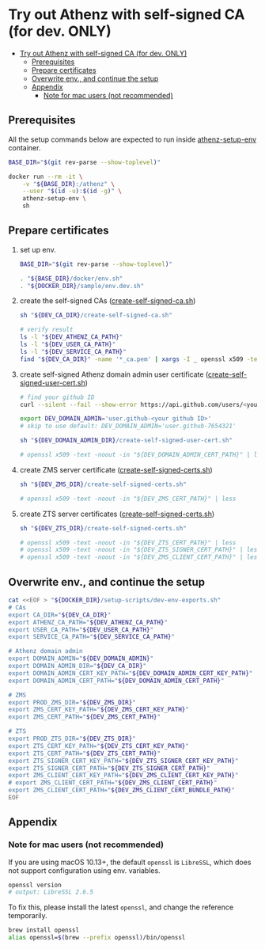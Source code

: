 <a id="markdown-try-out-athenz-with-self-signed-ca-for-dev-only" name="try-out-athenz-with-self-signed-ca-for-dev-only"></a>
# Try out Athenz with self-signed CA (for dev. ONLY)

<!-- TOC -->

- [Try out Athenz with self-signed CA (for dev. ONLY)](#try-out-athenz-with-self-signed-ca-for-dev-only)
    - [Prerequisites](#prerequisites)
    - [Prepare certificates](#prepare-certificates)
    - [Overwrite env., and continue the setup](#overwrite-env-and-continue-the-setup)
    - [Appendix](#appendix)
        - [Note for mac users (not recommended)](#note-for-mac-users-not-recommended)

<!-- /TOC -->

<a id="markdown-prerequisites" name="prerequisites"></a>
## Prerequisites

All the setup commands below are expected to run inside [athenz-setup-env](../setup-scripts/Dockerfile) container.
```bash
BASE_DIR="$(git rev-parse --show-toplevel)"

docker run --rm -it \
    -v "${BASE_DIR}:/athenz" \
    --user "$(id -u):$(id -g)" \
    athenz-setup-env \
    sh
```

<a id="markdown-prepare-certificates" name="prepare-certificates"></a>
## Prepare certificates

1. set up env.
    ```bash
    BASE_DIR="$(git rev-parse --show-toplevel)"

    . "${BASE_DIR}/docker/env.sh"
    . "${DOCKER_DIR}/sample/env.dev.sh"
    ```

1. create the self-signed CAs ([create-self-signed-ca.sh](../sample/CAs/create-self-signed-ca.sh))

    ```bash
    sh "${DEV_CA_DIR}/create-self-signed-ca.sh"
    ```
    ```bash
    # verify result
    ls -l "${DEV_ATHENZ_CA_PATH}"
    ls -l "${DEV_USER_CA_PATH}"
    ls -l "${DEV_SERVICE_CA_PATH}"
    find "${DEV_CA_DIR}" -name '*_ca.pem' | xargs -I _ openssl x509 -text -in _ | grep 'Issuer: '
    ```

1. create self-signed Athenz domain admin user certificate ([create-self-signed-user-cert.sh](../sample/domain-admin/create-self-signed-user-cert.sh))

    ```bash
    # find your github ID
    curl --silent --fail --show-error https://api.github.com/users/<your github username> | grep '"id":'

    export DEV_DOMAIN_ADMIN='user.github-<your github ID>'
    # skip to use default: DEV_DOMAIN_ADMIN='user.github-7654321'
    ```
    ```bash
    sh "${DEV_DOMAIN_ADMIN_DIR}/create-self-signed-user-cert.sh"

    # openssl x509 -text -noout -in "${DEV_DOMAIN_ADMIN_CERT_PATH}" | less
    ```

1. create ZMS server certificate ([create-self-signed-certs.sh](../sample/zms/create-self-signed-certs.sh))

    ```bash
    sh "${DEV_ZMS_DIR}/create-self-signed-certs.sh"

    # openssl x509 -text -noout -in "${DEV_ZMS_CERT_PATH}" | less
    ```

1. create ZTS server certificates ([create-self-signed-certs.sh](../sample/zts/create-self-signed-certs.sh))

    ```bash
    sh "${DEV_ZTS_DIR}/create-self-signed-certs.sh"

    # openssl x509 -text -noout -in "${DEV_ZTS_CERT_PATH}" | less
    # openssl x509 -text -noout -in "${DEV_ZTS_SIGNER_CERT_PATH}" | less
    # openssl x509 -text -noout -in "${DEV_ZMS_CLIENT_CERT_PATH}" | less
    ```

<a id="markdown-overwrite-env-and-continue-the-setup" name="overwrite-env-and-continue-the-setup"></a>
## Overwrite env., and continue the setup

```bash
cat <<EOF > "${DOCKER_DIR}/setup-scripts/dev-env-exports.sh"
# CAs
export CA_DIR="${DEV_CA_DIR}"
export ATHENZ_CA_PATH="${DEV_ATHENZ_CA_PATH}"
export USER_CA_PATH="${DEV_USER_CA_PATH}"
export SERVICE_CA_PATH="${DEV_SERVICE_CA_PATH}"

# Athenz domain admin
export DOMAIN_ADMIN="${DEV_DOMAIN_ADMIN}"
export DOMAIN_ADMIN_DIR="${DEV_CA_DIR}"
export DOMAIN_ADMIN_CERT_KEY_PATH="${DEV_DOMAIN_ADMIN_CERT_KEY_PATH}"
export DOMAIN_ADMIN_CERT_PATH="${DEV_DOMAIN_ADMIN_CERT_PATH}"

# ZMS
export PROD_ZMS_DIR="${DEV_ZMS_DIR}"
export ZMS_CERT_KEY_PATH="${DEV_ZMS_CERT_KEY_PATH}"
export ZMS_CERT_PATH="${DEV_ZMS_CERT_PATH}"

# ZTS
export PROD_ZTS_DIR="${DEV_ZTS_DIR}"
export ZTS_CERT_KEY_PATH="${DEV_ZTS_CERT_KEY_PATH}"
export ZTS_CERT_PATH="${DEV_ZTS_CERT_PATH}"
export ZTS_SIGNER_CERT_KEY_PATH="${DEV_ZTS_SIGNER_CERT_KEY_PATH}"
export ZTS_SIGNER_CERT_PATH="${DEV_ZTS_SIGNER_CERT_PATH}"
export ZMS_CLIENT_CERT_KEY_PATH="${DEV_ZMS_CLIENT_CERT_KEY_PATH}"
# export ZMS_CLIENT_CERT_PATH="${DEV_ZMS_CLIENT_CERT_PATH}"
export ZMS_CLIENT_CERT_PATH="${DEV_ZMS_CLIENT_CERT_BUNDLE_PATH}"
EOF
```

<a id="markdown-appendix" name="appendix"></a>
## Appendix

<a id="markdown-note-for-mac-users-not-recommended" name="note-for-mac-users-not-recommended"></a>
### Note for mac users (not recommended)

If you are using macOS 10.13+, the default `openssl` is `LibreSSL`, which does not support configuration using env. variables.
```bash
openssl version
# output: LibreSSL 2.6.5
```
To fix this, please install the latest `openssl`, and change the reference temporarily.
```bash
brew install openssl
alias openssl=$(brew --prefix openssl)/bin/openssl
```
